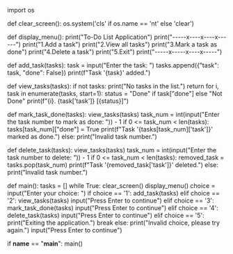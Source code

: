 import os

def clear_screen():
    os.system('cls' if os.name == 'nt' else 'clear')

def display_menu():
    print("To-Do List Application")
    print("-----x----x----x------")
    print("1.Add a task")
    print("2.View all tasks")
    print("3.Mark a task as done")
    print("4.Delete a task")
    print("5.Exit")
    print("-----x-----x----x-----")

def add_task(tasks):
    task = input("Enter the task: ")
    tasks.append({"task": task, "done": False})
    print(f"Task '{task}' added.")

def view_tasks(tasks):
    if not tasks:
        print("No tasks in the list.")
        return
    for i, task in enumerate(tasks, start=1):
        status = "Done" if task["done"] else "Not Done"
        print(f"{i}. {task['task']} [{status}]")

def mark_task_done(tasks):
    view_tasks(tasks)
    task_num = int(input("Enter the task number to mark as done: ")) - 1
    if 0 <= task_num < len(tasks):
        tasks[task_num]["done"] = True
        print(f"Task '{tasks[task_num]['task']}' marked as done.")
    else:
        print("Invalid task number.")

def delete_task(tasks):
    view_tasks(tasks)
    task_num = int(input("Enter the task number to delete: ")) - 1
    if 0 <= task_num < len(tasks):
        removed_task = tasks.pop(task_num)
        print(f"Task '{removed_task['task']}' deleted.")
    else:
        print("Invalid task number.")

def main():
    tasks = []
    while True:
        clear_screen()
        display_menu()
        choice = input("Enter your choice: ")
        if choice == '1':
            add_task(tasks)
        elif choice == '2':
            view_tasks(tasks)
            input("Press Enter to continue")
        elif choice == '3':
            mark_task_done(tasks)
            input("Press Enter to continue")
        elif choice == '4':
            delete_task(tasks)
            input("Press Enter to continue")
        elif choice == '5':
            print("Exiting the application.")
            break
        else:
            print("Invalid choice, please try again.")
            input("Press Enter to continue")

if __name__ == "__main__":
    main()
